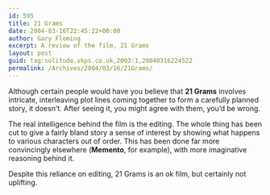 ```yaml
---
id: 595
title: 21 Grams
date: 2004-03-16T22:45:22+00:00
author: Gary Fleming
excerpt: A review of the film, 21 Grams
layout: post
guid: tag:solitude.vkps.co.uk,2003:1,20040316224522
permalink: /Archives/2004/03/16/21Grams/
---
```

Although certain people would have you believe that **21 Grams** involves intricate, interleaving plot lines coming together to form a carefully planned story, it doesn&#8217;t. After seeing it, you might agree with them, you&#8217;d be wrong.

The real intelligence behind the film is the editing. The whole thing has been cut to give a fairly bland story a sense of interest by showing what happens to various characters out of order. This has been done far more convincingly elsewhere (**Memento**, for example), with more imaginative reasoning behind it.

Despite this reliance on editing, 21 Grams is an ok film, but certainly not uplifting.